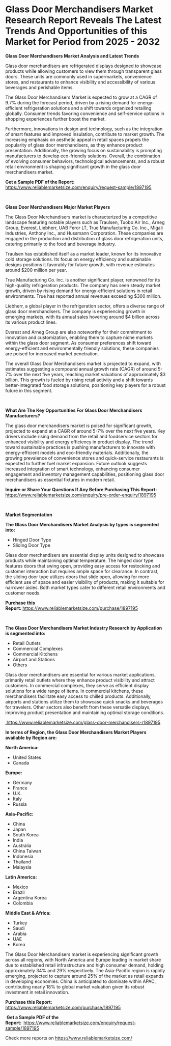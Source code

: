 <p><h1>Glass Door Merchandisers Market Research Report Reveals The Latest Trends And Opportunities of this Market for Period from 2025 - 2032</h1></p><p><strong>Glass Door Merchandisers Market Analysis and Latest Trends</strong></p>
<p><p>Glass door merchandisers are refrigerated displays designed to showcase products while allowing customers to view them through transparent glass doors. These units are commonly used in supermarkets, convenience stores, and restaurants to enhance visibility and accessibility of various beverages and perishable items. </p><p>The Glass Door Merchandisers Market is expected to grow at a CAGR of 9.7% during the forecast period, driven by a rising demand for energy-efficient refrigeration solutions and a shift towards organized retailing globally. Consumer trends favoring convenience and self-service options in shopping experiences further boost the market. </p><p>Furthermore, innovations in design and technology, such as the integration of smart features and improved insulation, contribute to market growth. The increasing emphasis on aesthetic appeal in retail spaces propels the popularity of glass door merchandisers, as they enhance product presentation. Additionally, the growing focus on sustainability is prompting manufacturers to develop eco-friendly solutions. Overall, the combination of evolving consumer behaviors, technological advancements, and a robust retail environment is shaping significant growth in the glass door merchandisers market.</p></p>
<p><strong>Get a Sample PDF of the Report:&nbsp;</strong> <a href="https://www.reliablemarketsize.com/enquiry/request-sample/1897195?utm_campaign=3528&utm_medium=2&utm_source=Github&utm_content=ia&utm_term=11042025&utm_id=glass-door-merchandisers">https://www.reliablemarketsize.com/enquiry/request-sample/1897195</a></p>
<p>&nbsp;</p>
<p><strong>Glass Door Merchandisers Major Market Players</strong></p>
<p><p>The Glass Door Merchandisers market is characterized by a competitive landscape featuring notable players such as Traulsen, Tuobo Air Inc., Arneg Group, Everest, Liebherr, UAB Feror LT, True Manufacturing Co. Inc., Migali Industries, Anthony Inc., and Hussmann Corporation. These companies are engaged in the production and distribution of glass door refrigeration units, catering primarily to the food and beverage industry.</p><p>Traulsen has established itself as a market leader, known for its innovative cold storage solutions. Its focus on energy efficiency and sustainable designs positions it favorably for future growth, with revenue estimates around $200 million per year. </p><p>True Manufacturing Co. Inc. is another significant player, renowned for its high-quality refrigeration products. The company has seen steady market growth, driven by rising demand for energy-efficient solutions in retail environments. True has reported annual revenues exceeding $300 million.</p><p>Liebherr, a global player in the refrigeration sector, offers a diverse range of glass door merchandisers. The company is experiencing growth in emerging markets, with its annual sales hovering around $4 billion across its various product lines.</p><p>Everest and Arneg Group are also noteworthy for their commitment to innovation and customization, enabling them to capture niche markets within the glass door segment. As consumer preferences shift toward energy-efficient and environmentally friendly solutions, these companies are poised for increased market penetration.</p><p>The overall Glass Door Merchandisers market is projected to expand, with estimates suggesting a compound annual growth rate (CAGR) of around 5-7% over the next five years, reaching market valuations of approximately $3 billion. This growth is fueled by rising retail activity and a shift towards better-integrated food storage solutions, positioning key players for a robust future in this segment.</p></p>
<p>&nbsp;</p>
<p><strong>What Are The Key Opportunities For Glass Door Merchandisers Manufacturers?</strong></p>
<p><p>The glass door merchandisers market is poised for significant growth, projected to expand at a CAGR of around 5-7% over the next five years. Key drivers include rising demand from the retail and foodservice sectors for enhanced visibility and energy efficiency in product display. The trend toward sustainable practices is pushing manufacturers to innovate with energy-efficient models and eco-friendly materials. Additionally, the growing prevalence of convenience stores and quick-service restaurants is expected to further fuel market expansion. Future outlook suggests increased integration of smart technology, enhancing consumer engagement and inventory management capabilities, positioning glass door merchandisers as essential fixtures in modern retail.</p></p>
<p><strong>Inquire or Share Your Questions If Any Before Purchasing This Report:</strong> <a href="https://www.reliablemarketsize.com/enquiry/pre-order-enquiry/1897195?utm_campaign=3528&utm_medium=2&utm_source=Github&utm_content=ia&utm_term=11042025&utm_id=glass-door-merchandisers">https://www.reliablemarketsize.com/enquiry/pre-order-enquiry/1897195</a></p>
<p>&nbsp;</p>
<p><strong>Market Segmentation</strong></p>
<p><strong>The Glass Door Merchandisers Market Analysis by types is segmented into:</strong></p>
<p><ul><li>Hinged Door Type</li><li>Sliding Door Type</li></ul></p>
<p><p>Glass door merchandisers are essential display units designed to showcase products while maintaining optimal temperature. The hinged door type features doors that swing open, providing easy access for restocking and customer interaction but requires ample space for clearance. In contrast, the sliding door type utilizes doors that slide open, allowing for more efficient use of space and easier visibility of products, making it suitable for narrower aisles. Both market types cater to different retail environments and customer needs.</p></p>
<p><strong>Purchase this Report:&nbsp;</strong><a href="https://www.reliablemarketsize.com/purchase/1897195?utm_campaign=3528&utm_medium=2&utm_source=Github&utm_content=ia&utm_term=11042025&utm_id=glass-door-merchandisers">https://www.reliablemarketsize.com/purchase/1897195</a></p>
<p>&nbsp;</p>
<p><strong>The Glass Door Merchandisers Market Industry Research by Application is segmented into:</strong></p>
<p><ul><li>Retail Outlets</li><li>Commercial Complexes</li><li>Commercial Kitchens</li><li>Airport and Stations</li><li>Others</li></ul></p>
<p><p>Glass door merchandisers are essential for various market applications, primarily retail outlets where they enhance product visibility and attract customers. In commercial complexes, they serve as efficient display solutions for a wide range of items. In commercial kitchens, these merchandisers facilitate easy access to chilled products. Additionally, airports and stations utilize them to showcase quick snacks and beverages for travelers. Other sectors also benefit from these versatile displays, improving product presentation and maintaining optimal storage conditions.</p></p>
<p><a href="https://www.reliablemarketsize.com/glass-door-merchandisers-r1897195?utm_campaign=3528&utm_medium=2&utm_source=Github&utm_content=ia&utm_term=11042025&utm_id=glass-door-merchandisers">&nbsp;https://www.reliablemarketsize.com/glass-door-merchandisers-r1897195</a></p>
<p><strong>In terms of Region, the Glass Door Merchandisers Market Players available by Region are:</strong></p>
<p>
    <p> <strong> North America: </strong>
        <ul>
            <li>United States</li>
            <li>Canada</li>
        </ul>
        </p> 
    <p> <strong> Europe: </strong>
        <ul>
            <li>Germany</li>
            <li>France</li>
            <li>U.K.</li>
            <li>Italy</li>
            <li>Russia</li>
        </ul>
        </p> 
    <p> <strong> Asia-Pacific: </strong>
        <ul>
            <li>China</li>
            <li>Japan</li>
            <li>South Korea</li>
            <li>India</li>
            <li>Australia</li>
            <li>China Taiwan</li>
            <li>Indonesia</li>
            <li>Thailand</li>
            <li>Malaysia</li>
        </ul>
        </p> 
    <p> <strong> Latin America: </strong>
        <ul>
            <li>Mexico</li>
            <li>Brazil</li>
            <li>Argentina Korea</li>
            <li>Colombia</li>
        </ul>
        </p> 
    <p> <strong> Middle East & Africa: </strong>
        <ul>
            <li>Turkey</li>
            <li>Saudi</li>
            <li>Arabia</li>
            <li>UAE</li>
            <li>Korea</li>
        </ul>
    </p>
    </p>
<p><p>The Glass Door Merchandisers market is experiencing significant growth across all regions, with North America and Europe leading in market share due to established retail infrastructure and high consumer demand, holding approximately 34% and 29% respectively. The Asia-Pacific region is rapidly emerging, projected to capture around 25% of the market as retail expands in developing economies. China is anticipated to dominate within APAC, contributing nearly 18% to global market valuation given its robust investment in retail innovation.</p></p>
<p><strong>Purchase this Report: </strong><a href="https://www.reliablemarketsize.com/purchase/1897195?utm_campaign=3528&utm_medium=2&utm_source=Github&utm_content=ia&utm_term=11042025&utm_id=glass-door-merchandisers">https://www.reliablemarketsize.com/purchase/1897195</a></p>
<p>&nbsp;<strong>Get a Sample PDF of the Report:&nbsp;&nbsp;</strong><a href="https://www.reliablemarketsize.com/enquiry/request-sample/1897195?utm_campaign=3528&utm_medium=2&utm_source=Github&utm_content=ia&utm_term=11042025&utm_id=glass-door-merchandisers">https://www.reliablemarketsize.com/enquiry/request-sample/1897195</a></p>
<p><strong></strong></p>
<p>Check more reports on <a href="https://www.reliablemarketsize.com/?utm_campaign=3528&utm_medium=2&utm_source=Github&utm_content=ia&utm_term=11042025&utm_id=glass-door-merchandisers">https://www.reliablemarketsize.com/</a></p>